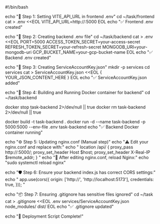 #!/bin/bash

echo "🔧 Step 1: Setting VITE_API_URL in frontend .env"
cd ~/task/frontend
cat > .env <<EOL
VITE_API_URL=http://<your-ec2-ip>:5000
EOL
echo "✅ Frontend .env created"

echo "🔧 Step 2: Creating backend .env file"
cd ~/task/backend
cat > .env <<EOL
PORT=5000
ACCESS_TOKEN_SECRET=your-access-secret
REFRESH_TOKEN_SECRET=your-refresh-secret
MONGODB_URI=your-mongodb-uri
GCP_BUCKET_NAME=your-gcp-bucket-name
EOL
echo "✅ Backend .env created"

echo "🔐 Step 3: Creating ServiceAccountKey.json"
mkdir -p services
cd services
cat > ServiceAccountKey.json <<EOL
{ YOUR_JSON_CONTENT_HERE }
EOL
echo "✅ ServiceAccountKey.json added"

echo "🐳 Step 4: Building and Running Docker container for backend"
cd ~/task/backend

docker stop task-backend 2>/dev/null || true
docker rm task-backend 2>/dev/null || true

docker build -t task-backend .
docker run -d --name task-backend -p 5000:5000 --env-file .env task-backend
echo "✅ Backend Docker container running"

echo "⚙️ Step 5: Updating nginx.conf (Manual step)"
echo "⚠️ Edit your nginx.conf and replace with:"
echo "
location /api/ {
    proxy_pass http://<your-ec2-backend-ip>:5000/;
    proxy_set_header Host \$host;
    proxy_set_header X-Real-IP \$remote_addr;
}
"
echo "📝 After editing nginx.conf, reload Nginx:"
echo "sudo systemctl reload nginx"

echo "🛡️ Step 6: Ensure your backend index.js has correct CORS settings:"
echo "
app.use(cors({
  origin: ['http://<your-ec2-ip>', 'http://localhost:5173'],
  credentials: true,
}));
"

echo "📦 Step 7: Ensuring .gitignore has sensitive files ignored"
cd ~/task
cat > .gitignore <<EOL
.env
services/ServiceAccountKey.json
node_modules/
dist/
EOL
echo "✅ .gitignore updated"

echo "🎉 Deployment Script Complete!"
